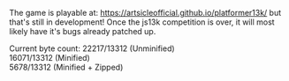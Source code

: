 The game is playable at:
https://artsicleofficial.github.io/platformer13k/
but that's still in development! Once the js13k competition is over, it will most likely have it's bugs already patched up.

Current byte count: 22217/13312 (Unminified)  
16071/13312 (Minified)  
5678/13312 (Minified + Zipped)